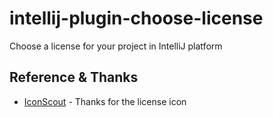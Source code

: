 # intellij-plugin-choose-license

Choose a license for your project in IntelliJ platform

## Reference & Thanks

- [IconScout](https://iconscout.com/) - Thanks for the license icon
